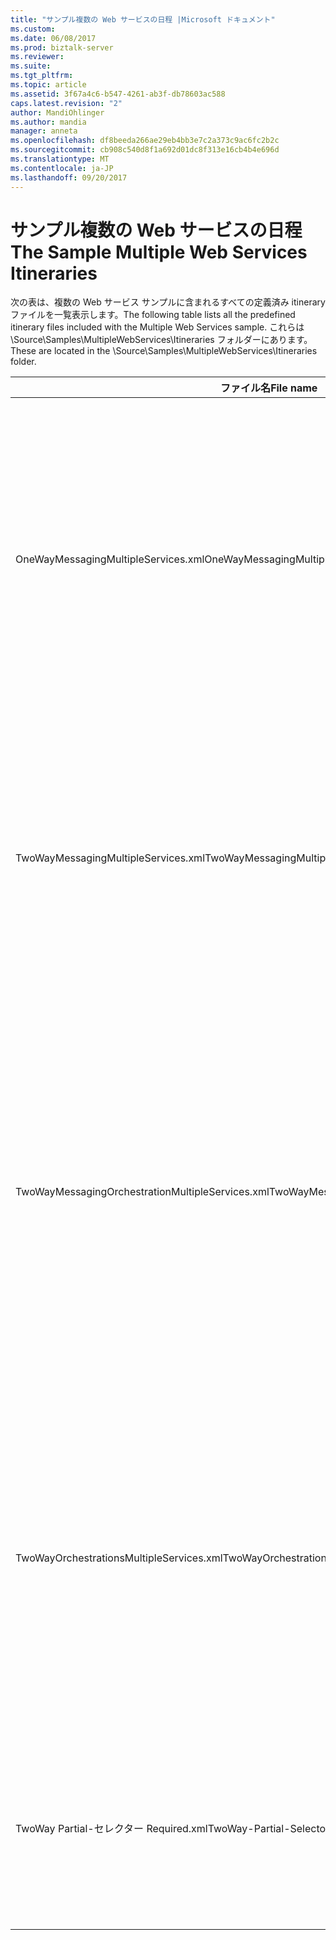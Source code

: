 ```yaml
---
title: "サンプル複数の Web サービスの日程 |Microsoft ドキュメント"
ms.custom: 
ms.date: 06/08/2017
ms.prod: biztalk-server
ms.reviewer: 
ms.suite: 
ms.tgt_pltfrm: 
ms.topic: article
ms.assetid: 3f67a4c6-b547-4261-ab3f-db78603ac588
caps.latest.revision: "2"
author: MandiOhlinger
ms.author: mandia
manager: anneta
ms.openlocfilehash: df8beeda266ae29eb4bb3e7c2a373c9ac6fc2b2c
ms.sourcegitcommit: cb908c540d8f1a692d01dc8f313e16cb4b4e696d
ms.translationtype: MT
ms.contentlocale: ja-JP
ms.lasthandoff: 09/20/2017
---
```

# <a name="the-sample-multiple-web-services-itineraries"></a><span data-ttu-id="7a9b9-102">サンプル複数の Web サービスの日程</span><span class="sxs-lookup"><span data-stu-id="7a9b9-102">The Sample Multiple Web Services Itineraries</span></span>
<span data-ttu-id="7a9b9-103">次の表は、複数の Web サービス サンプルに含まれるすべての定義済み itinerary ファイルを一覧表示します。</span><span class="sxs-lookup"><span data-stu-id="7a9b9-103">The following table lists all the predefined itinerary files included with the Multiple Web Services sample.</span></span> <span data-ttu-id="7a9b9-104">これらは \Source\Samples\MultipleWebServices\Itineraries フォルダーにあります。</span><span class="sxs-lookup"><span data-stu-id="7a9b9-104">These are located in the \Source\Samples\MultipleWebServices\Itineraries folder.</span></span>  
  
|<span data-ttu-id="7a9b9-105">ファイル名</span><span class="sxs-lookup"><span data-stu-id="7a9b9-105">File name</span></span>|<span data-ttu-id="7a9b9-106">Description</span><span class="sxs-lookup"><span data-stu-id="7a9b9-106">Description</span></span>|  
|---------------|-----------------|  
|<span data-ttu-id="7a9b9-107">OneWayMessagingMultipleServices.xml</span><span class="sxs-lookup"><span data-stu-id="7a9b9-107">OneWayMessagingMultipleServices.xml</span></span>|<span data-ttu-id="7a9b9-108">この一方向の日程は CNOrderDoc メッセージに、NAOrderDoc メッセージを変換し、Candian 順序を出口 DynamicResolutionSolicitResp を使用してサービスにルーティングします。</span><span class="sxs-lookup"><span data-stu-id="7a9b9-108">This one-way itinerary transforms an NAOrderDoc message to a CNOrderDoc message and then routes it to the Candian Order Service using the off-ramp DynamicResolutionSolicitResp.</span></span> <span data-ttu-id="7a9b9-109">応答がトランス フォームのメッセージング ベースのサービスを使用して、CNOrderDoc メッセージに変換後、され、カナダの順序を使用してサービス出口 DynamicResolutionSolicitResp もう一度、ルーティングがされます。</span><span class="sxs-lookup"><span data-stu-id="7a9b9-109">The response is then transformed to the CNOrderDoc message using the messaging-based transform service and then it is routed again to the Canadian Order Service using the off-ramp DynamicResolutionSolicitResp.</span></span> <span data-ttu-id="7a9b9-110">返される応答は、ルーティング サービスを使用して、Source\Samples\DynamicResolution\Test\Filedrop\Out フォルダーにルーティングされます。</span><span class="sxs-lookup"><span data-stu-id="7a9b9-110">The response returned is routed to the Source\Samples\DynamicResolution\Test\Filedrop\Out folder using the routing service.</span></span>|  
|<span data-ttu-id="7a9b9-111">TwoWayMessagingMultipleServices.xml</span><span class="sxs-lookup"><span data-stu-id="7a9b9-111">TwoWayMessagingMultipleServices.xml</span></span>|<span data-ttu-id="7a9b9-112">この双方向の日程は CNOrderDoc メッセージに、NAOrderDoc メッセージを変換し、カナダの注文サービスにルーティングします。</span><span class="sxs-lookup"><span data-stu-id="7a9b9-112">This two-way itinerary transforms an NAOrderDoc message to a CNOrderDoc message and then routes it to the Canadian Order Service.</span></span> <span data-ttu-id="7a9b9-113">カナダの注文サービスからの応答を受け取り、CNOrderDoc メッセージに変換およびカナダの注文サービスに再ルーティングします。</span><span class="sxs-lookup"><span data-stu-id="7a9b9-113">It then takes the response from the Canadian Order Service, transforms it to a CNOrderDoc message, and then routes it again to the Canadian Order Service.</span></span> <span data-ttu-id="7a9b9-114">結果は、呼び出し元に返されます。</span><span class="sxs-lookup"><span data-stu-id="7a9b9-114">The result is then returned to the caller.</span></span> <span data-ttu-id="7a9b9-115">すべての変換およびルーティングはメッセージング サービスを配置します。</span><span class="sxs-lookup"><span data-stu-id="7a9b9-115">All transformation and routing takes place through messaging services.</span></span> <span data-ttu-id="7a9b9-116">両方を無効にする傾斜 DynamicResolutionSolicitRespForwarder 送信ポートを使用します。</span><span class="sxs-lookup"><span data-stu-id="7a9b9-116">Both off-ramps use the DynamicResolutionSolicitRespForwarder send port.</span></span>|  
|<span data-ttu-id="7a9b9-117">TwoWayMessagingOrchestrationMultipleServices.xml</span><span class="sxs-lookup"><span data-stu-id="7a9b9-117">TwoWayMessagingOrchestrationMultipleServices.xml</span></span>|<span data-ttu-id="7a9b9-118">この双方向の日程が NAOrderDoc CNOrderDoc メッセージにメッセージを変換するメッセージのサービスを使用して、DynamicResolutionSolicitRespForwarder 送信ポートを使用して、カナダ順序サービスにそのメッセージをルーティングします。</span><span class="sxs-lookup"><span data-stu-id="7a9b9-118">This two-way itinerary uses messaging services to transform an NAOrderDoc message to a CNOrderDoc message, and then it routes that message to the Canadian Order Service using the DynamicResolutionSolicitRespForwarder send port.</span></span> <span data-ttu-id="7a9b9-119">変換サービスのオーケストレーションに基づく実装を使用して、応答が変換されるし、カスタム Microsoft.Practices.ESB.Routing.TwoWay オーケストレーションに基づく itinerary サービス サンプルの一部として提供に渡されます。</span><span class="sxs-lookup"><span data-stu-id="7a9b9-119">The response is transformed using the orchestration-based implementation of the transform service, and then it is passed to the custom Microsoft.Practices.ESB.Routing.TwoWay orchestration-based itinerary service provided as part of the sample.</span></span> <span data-ttu-id="7a9b9-120">このサービスは、(ここでは、カナダの注文サービス)、関連する競合回避モジュールで指定された Web サービスにメッセージを送信および受信し、サービスから応答が返されます。</span><span class="sxs-lookup"><span data-stu-id="7a9b9-120">This service sends a message to the Web service specified by the associated resolver (in this case, the Canadian Order Service), and then it receives and returns the response from the service.</span></span> <span data-ttu-id="7a9b9-121">この応答は、呼び出し元に送信されます。</span><span class="sxs-lookup"><span data-stu-id="7a9b9-121">This response is then sent back to the caller.</span></span>|  
|<span data-ttu-id="7a9b9-122">TwoWayOrchestrationsMultipleServices.xml</span><span class="sxs-lookup"><span data-stu-id="7a9b9-122">TwoWayOrchestrationsMultipleServices.xml</span></span>|<span data-ttu-id="7a9b9-123">この双方向の日程 NAOrderDoc CNOrderDoc メッセージにメッセージを変換するメッセージング サービスを使用して、使用して Microsoft.Practices.ESB.Routing.TwoWay オーケストレーションをカナダの注文サービスにそのメッセージをルーティングし、結果を返します。</span><span class="sxs-lookup"><span data-stu-id="7a9b9-123">This two-way itinerary uses a messaging service to transform an NAOrderDoc message to a CNOrderDoc message, and then it uses the Microsoft.Practices.ESB.Routing.TwoWay orchestration to route that message to the Canadian Order Service and return the result.</span></span> <span data-ttu-id="7a9b9-124">メッセージが CNOrderDoc をオーケストレーションに基づく変換サービスを使用してメッセージに変換し、その後、サービスを使用して、Microsoft.Practices.ESB.Routing.TwoWay オーケストレーションに基づく itinerary カナダ順序サービスに送信されます。</span><span class="sxs-lookup"><span data-stu-id="7a9b9-124">The message is then transformed back to a CNOrderDoc message using the orchestration-based transform service; after that, it is sent back to the Canadian Order Service using the Microsoft.Practices.ESB.Routing.TwoWay orchestration-based itinerary service.</span></span> <span data-ttu-id="7a9b9-125">結果は、呼び出し元に返されます。</span><span class="sxs-lookup"><span data-stu-id="7a9b9-125">The result is then returned to the caller.</span></span>|  
|<span data-ttu-id="7a9b9-126">TwoWay Partial-セレクター Required.xml</span><span class="sxs-lookup"><span data-stu-id="7a9b9-126">TwoWay-Partial-Selector-Required.xml</span></span>|<span data-ttu-id="7a9b9-127">この 2 つ itinerary 方法を使用して、NAOrderDoc にルーティングするメッセージング サービスは、カナダ順序を介してサービスに、DynamicResolutionSolicitResp 出口メッセージします。</span><span class="sxs-lookup"><span data-stu-id="7a9b9-127">This two way itinerary uses a messaging service to route an NAOrderDoc message to the Canadian Order Service through the DynamicResolutionSolicitResp off-ramp.</span></span> <span data-ttu-id="7a9b9-128">NAOrderDoc は CNOrderDoc トランス フォームのメッセージング ベースのサービスとというカナダのサービスを使用して変換されます。</span><span class="sxs-lookup"><span data-stu-id="7a9b9-128">The NAOrderDoc is transformed to CNOrderDoc using the messaging-based transform service and Canadian service called.</span></span> <span data-ttu-id="7a9b9-129">応答は、呼び出し元に返されます。</span><span class="sxs-lookup"><span data-stu-id="7a9b9-129">The response is then returned back to caller.</span></span>|